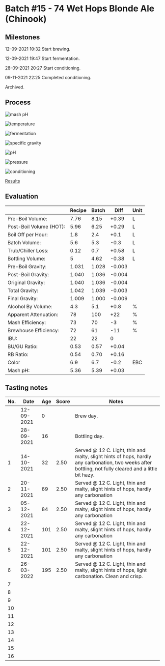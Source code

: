 # Batch #15 - 74 Wet Hops Blonde Ale (Chinook)

## Milestones

12-09-2021 10:32 Start brewing.

12-09-2021 19:47 Start fermentation.

28-09-2021 20:27 Start conditioning.

09-11-2021 22:25 Completed conditioning.

Archived.

## Process

![mash pH](mash_ph.png)

![temperature](temperature.png)

![fermentation](fermentation.png)

![specific gravity](gravity.png)

![pH](ph.png)

![pressure](pressure.png)

![conditioning](conditioning.png)

[Results](./Batch_15_results.pdf)

## Evaluation

|                         | Recipe | Batch | Diff   | Unit |
|-------------------------|--------|-------|--------|------|
| Pre-Boil Volume:        | 7.76   | 8.15  | +0.39  | L    |
| Post-Boil Volume (HOT): | 5.96   | 6.25  | +0.29  | L    |
| Boil Off per Hour:      | 1.8    | 2.4   | +0.1   | L    |
| Batch Volume:           | 5.6    | 5.3   | -0.3   | L    |
| Trub/Chiller Loss:      | 0.12   | 0.7   | +0.58  | L    |
| Bottling Volume:        | 5      | 4.62  | -0.38  | L    |
| Pre-Boil Gravity:       | 1.031  | 1.028 | -0.003 |      |
| Post-Boil Gravity:      | 1.040  | 1.036 | -0.004 |      |
| Original Gravity:       | 1.040  | 1.036 | -0.004 |      |
| Total Gravity:          | 1.042  | 1.039 | -0.003 |      |
| Final Gravity:          | 1.009  | 1.000 | -0.009 |      |
| Alcohol By Volume:      | 4.3    | 5.1   | +0.8   | %    |
| Apparent Attenuation:   | 78     | 100   | +22    | %    |
| Mash Efficiency:        | 73     | 70    | -3     | %    |
| Brewhouse Efficiency:   | 72     | 61    | -11    | %    |
| IBU:                    | 22     | 22    | 0      |      |
| BU/GU Ratio:            | 0.53   | 0.57  | +0.04  |      |
| RB Ratio:               | 0.54   | 0.70  | +0.16  |      |
| Color                   | 6.9    | 6.7   | -0.2   | EBC  |
| Mash pH:                | 5.36   | 5.39  | +0.03  |      |

## Tasting notes

| No. | Date       | Age | Score | Notes |
|-----|------------|-----|-------|-------|
|     | 12-09-2021 |   0 |       | Brew day. |
|     | 28-09-2021 |  16 |       | Bottling day. |
|   1 | 14-10-2021 |  32 |  2.50 | Served @ 12 C. Light, thin and malty, slight hints of hops, hardly any carbonation, two weeks after bottling, not fully cleared and a little bit hazy. |
|   2 | 20-11-2021 |  69 |  2.50 | Served @ 12 C. Light, thin and malty, slight hints of hops, hardly any carbonation |
|   3 | 05-12-2021 |  84 |  2.50 | Served @ 12 C. Light, thin and malty, slight hints of hops, hardly any carbonation |
|   4 | 22-12-2021 | 101 |  2.50 | Served @ 12 C. Light, thin and malty, slight hints of hops, hardly any carbonation |
|   5 | 22-12-2021 | 101 |  2.50 | Served @ 12 C. Light, thin and malty, slight hints of hops, hardly any carbonation |
|   6 | 26-03-2022 | 195 |  2.50 | Served @ 12 C. Light, thin and malty, slight hints of hops, light carbonation. Clean and crisp.  |
|   7 |            |     |       |  |
|   8 |            |     |       |  |
|   9 |            |     |       |  |
|  10 |            |     |       |  |
|  11 |            |     |       |  |
|  12 |            |     |       |  |
|  13 |            |     |       |  |
|  14 |            |     |       |  |
|  15 |            |     |       |  |
|  16 |            |     |       |  |

